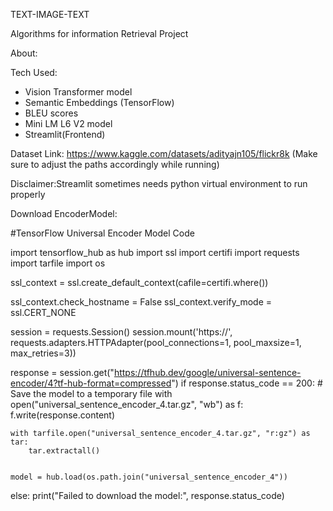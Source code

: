 TEXT-IMAGE-TEXT

Algorithms for information Retrieval Project

About:


Tech Used:
- Vision Transformer model
- Semantic Embeddings (TensorFlow)
- BLEU scores
- Mini LM L6 V2 model
- Streamlit(Frontend)

Dataset Link:
https://www.kaggle.com/datasets/adityajn105/flickr8k
(Make sure to adjust the paths accordingly while running)

Disclaimer:Streamlit sometimes needs python virtual environment to run properly


Download EncoderModel:


#TensorFlow Universal Encoder Model Code 

import tensorflow_hub as hub
import ssl
import certifi
import requests
import tarfile
import os

ssl_context = ssl.create_default_context(cafile=certifi.where())

ssl_context.check_hostname = False
ssl_context.verify_mode = ssl.CERT_NONE

session = requests.Session()
session.mount('https://', requests.adapters.HTTPAdapter(pool_connections=1, pool_maxsize=1, max_retries=3))

response = session.get("https://tfhub.dev/google/universal-sentence-encoder/4?tf-hub-format=compressed")
if response.status_code == 200:
    # Save the model to a temporary file
    with open("universal_sentence_encoder_4.tar.gz", "wb") as f:
        f.write(response.content)
    
   
    with tarfile.open("universal_sentence_encoder_4.tar.gz", "r:gz") as tar:
        tar.extractall()
    
    
    model = hub.load(os.path.join("universal_sentence_encoder_4"))
else:
    print("Failed to download the model:", response.status_code)
